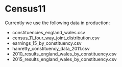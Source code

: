 # Census11

Currently we use the following data in production:
- constituencies_england_wales.csv
- census_11_four_way_joint_distribution.csv
- earnings_15_by_constituency.csv
- hanretty_constituency_data_2011.csv
- 2010_results_england_wales_by_constituency.csv
- 2015_results_england_wales_by_constituency.csv